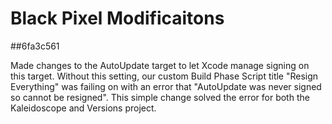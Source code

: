 # Black Pixel Modificaitons

##6fa3c561

Made changes to the AutoUpdate target to let Xcode manage signing on this target.  Without this setting, our custom Build Phase Script title "Resign Everything" was failing on with an error that "AutoUpdate was never signed so cannot be resigned".  This simple change solved the error for both the Kaleidoscope and Versions project.
